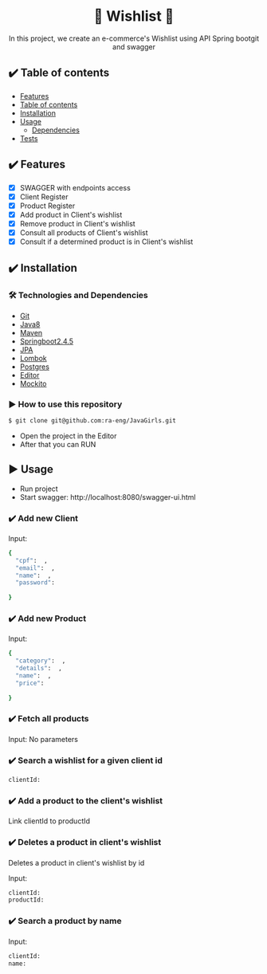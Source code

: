 <h1 align="center">🚀 Wishlist 🚀</h1>
<p align="center">  In this project, we create an e-commerce's Wishlist using API Spring bootgit and swagger
</p>

## :heavy_check_mark: Table of contents 

<!--ts-->
- [Features](#Features)
- [Table of contents ](#table-of-contents)
- [Installation](#installation)
- [Usage](#usage)
    - [Dependencies](#dependencies)
- [Tests](#tests)
<!--te-->


## :heavy_check_mark: Features

- [x] SWAGGER with endpoints access 
- [x] Client Register
- [x] Product Register
- [x] Add product in Client's wishlist
- [x] Remove product in Client's wishlist
- [x] Consult all products of Client's wishlist
- [x] Consult if a determined product is in Client's wishlist

## :heavy_check_mark: Installation

### 🛠 Technologies and Dependencies
* [Git](#Git)
* [Java8](#Java8)
* [Maven](#Maven)
* [Springboot2.4.5](#Springboot2.4.5)
* [JPA](#JPA)
* [Lombok](#Lombok)
* [Postgres](#Postgres)
* [Editor](#Editor4.5)
* [Mockito](#Mockito)

### :arrow_forward: How to use this repository
```bash
$ git clone git@github.com:ra-eng/JavaGirls.git
```
- Open the project in the Editor
- After that you can RUN


## :arrow_forward: Usage

- Run project
- Start swagger: http://localhost:8080/swagger-ui.html

### :heavy_check_mark: Add new Client
Input:
```bash
{
  "cpf":  , 
  "email":  ,
  "name":  ,
  "password":  
  
}
```
### :heavy_check_mark: Add new Product
Input:
```bash
{
  "category":  , 
  "details":  ,
  "name":  ,
  "price":  
  
}
```

### :heavy_check_mark: Fetch all products
Input:
No parameters

### :heavy_check_mark: Search a wishlist for a given client id
```bash
clientId: 
```

### :heavy_check_mark: Add a product to the client's wishlist
Link clientId to productId

### :heavy_check_mark: Deletes a product in client's wishlist
Deletes a product in client's wishlist by id 

Input: 
```bash
clientId: 
productId:
```
### :heavy_check_mark: Search a product by name
Input:
```bash
clientId: 
name:
```



